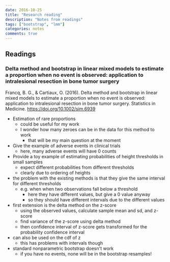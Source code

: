 ```yaml
---
date: 2016-10-25
title: "Research reading"
description: "Notes from readings"
tags: ["bootstrap", "lmm"]
categories: notes
comments: true
---
```


Readings
--------

### Delta method and bootstrap in linear mixed models to estimate a proportion when no event is observed: application to intralesional resection in bone tumor surgery

Francq, B. G., & Cartiaux, O. (2016). Delta method and bootstrap in
linear mixed models to estimate a proportion when no event is observed:
application to intralesional resection in bone tumor surgery. Statistics
in Medicine. <https://doi.org/10.1002/sim.6939>

-   Estimation of rare proportions
    -   could be useful for my work
    -   I wonder how many zeroes can be in the data for this method to
        work
        -   that will be my main question at the moment
-   Give the example of adverse events in clinical trials
    -   here, many adverse events will have 0 counts
-   Provide a toy example of estimating probabilities of height
    thresholds in small samples
    -   expect different probabilities from different thresholds
    -   clearly due to ordering of heights
-   the problem with the existing methods is that they give the same
    interval for different thresholds
    -   e.g. when when two observations fall below a threshold
        -   here they have different values, but give a 0 value anyway
        -   so they should have different intervals due to the different
            values
-   first extension is the delta method on the z-score
    -   using the observed values, calculate sample mean and sd, and
        z-score
    -   find variance of the z-score using delta method
    -   then confidence interval of z-score gets transformed for the
        probability confidence interval
-   can also be used on the cdf of z
    -   this has problems with intervals though
-   standard nonparametric bootstrap doesn\'t work
    -   if you have no events, none will be in the bootstrap resamples!
